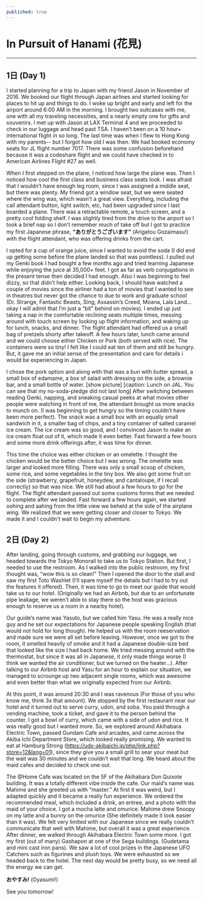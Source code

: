 ```yaml
---
published: true
---
```

# In Pursuit of Hanami (花見)
---
## 1日 (Day 1)

I started planning for a trip to Japan with my friend Jason in November of 2016. We booked our flight through Japan airlines and started looking for places to hit up and things to do. I woke up bright and early and left for the airport around 6:00 AM in the morning. I brought two suitcases with me, one with all my traveling necessities, and a nearly empty one for gifts and souvenirs. I met up with Jason at LAX Terminal 4 and we proceeded to check in our luggage and head past TSA. I haven’t been on a 10 hour+ international flight in so long. The last time was when I flew to Hong Kong with my parents-- but I forgot how old I was then. We had booked economy seats for JL flight number 7017. There was some confusion beforehand because it was a codeshare flight and we could have checked in to American Airlines Flight #27 as well. 

When I first stepped on the plane, I noticed how large the plane was. Then I noticed how cool the first class and business class seats look. I was afraid that I wouldn’t have enough leg room, since I was assigned a middle seat, but there was plenty. My friend got a window seat, but we were seated where the wing was, which wasn’t a great view. Everything, including the call attendant button, light switch, etc, had been upgraded since I last boarded a plane. There was a retractable remote, a touch screen, and a pretty cool folding shelf. I was slightly tired from the drive to the airport so I took a brief nap so I don’t remember much of  take off but I got to practice my first Japanese phrase, **“ありがとうございます”** (Arigatou Gozaimasu!) with the flight attendant, who was offering drinks from the cart. 

I opted for a cup of orange juice, since I wanted to avoid the soda (I did end up getting some before the plane landed so that was pointless). I pulled out my Genki book I had bought a few months ago and tried learning Japanese while enjoying the juice at 35,000+ feet. I got as far as verb conjugations in the present tense then decided I had enough. Also I was beginning to feel dizzy, so that didn’t help either. Looking back, I should have watched a couple of movies since the airliner had a ton of movies that I wanted to see in theatres but never got the chance to due to work and graduate school (Dr. Strange, Fantastic Beasts, Sing, Assassin’s Creed, Moana, Lala Land…okay I will admit that I’m just a “bit” behind on movies). I ended up just taking a nap in the comfortable reclining seats multiple times, messing around with touch screen by looking up flight information, and waking up for lunch, snacks, and dinner. The flight attendant had offered us a small bag of pretzels shorty after takeoff. A few hours later, lunch came around and we could choose either Chicken or Pork (both served with rice). The containers were so tiny! I felt like I could eat ten of them and still be hungry. But, it gave me an initial sense of the presentation and care for details i would be experiencing in Japan. 

I chose the pork option and along with that was a bun with butter spread, a small box of edamame, a box of salad with dressing on the side, a brownie bar, and a small bottle of water.
[show picture] [caption: Lunch on JAL. You can see that my no-soda-pledge did not last long]
After switching between reading Genki, napping, and sneaking casual peeks at what movies other people were watching in front of me, the attendant brought us more snacks to munch on. (I was beginning to get hungry so the timing couldn’t have been more perfect). The snack was a small box with an equally small sandwich in it, a smaller bag of chips, and a tiny container of salted caramel ice cream. The ice cream was so good, and I convinced Jason to make an ice cream float out of it, which made it even better. Fast forward a few hours and some more drink offerings after, it was time for dinner. 

This time the choice was either chicken or an omelette. I thought the chicken would be the better choice but I was wrong. The omelette was larger and looked more filling. There was only a  small scoop of chicken, some rice, and some vegetables in the tiny box. We also got some fruit on the side (strawberry, grapefruit, honeydew, and cantaloupe, if I recall correctly) so that was nice. We still had about a few hours to go for the flight. The flight attendant passed out some customs forms that we needed to complete after we landed. Fast forward a few hours again, we started oohing and aahing from the little view we beheld at the side of the airplane wing. We realized that we were getting closer and closer to Tokyo. We made it and I couldn't wait to begin my adventure.

## 2日 (Day 2)

After landing, going through customs, and grabbing our luggage, we headed towards the Tokyo Monorail to take us to Tokyo Station. But first, I needed to use the restroom. As I walked into the public restroom, my first thought was, “wow this is so clean!” Then I opened the door to the stall and saw my first Toto Washlet (I’ll spare myself the details but I had to try out the features it offered). Then, it was time to go to meet our guide that would take us to our hotel. (Originally we had an Airbnb, but due to an unfortunate pipe leakage, we weren’t able to stay there so the host was gracious enough to reserve us a room in a nearby hotel). 

Our guide’s name was Yasuto, but we called him Yasu. He was a really nice guy and he set our expectations for Japanese people speaking English (that would not hold for long though). He helped us with the room reeservation and made sure we were all set before leaving. However, once we got to the room, it smelled heavily of smoke and it had a Japanese double-size bed that looked like the size I had back home. We tried messing around with the thermostat, but since it was all in Japanese, it only made things worse (I think we wanted the air conditioner, but we turned on the heater…). After talking to our Airbnb host and Yasu for an hour to explain our situation, we managed to scrounge up two adjacent single rooms, which was awesome and even better than what we originally expected from our Airbnb. 

At this point, it was around 20:30 and I was ravenous (For those of you who know me, think 3x that amount). We stopped by the first restaurant near our hotel and it turned out to serve curry, udon, and soba. You paid through a vending machine, took a ticket, and gave it to the person behind the counter. I got a bowl of curry, which came with a side of udon and rice. It was really good but I wanted more. So, we explored around Akihabara Electric Town, passed Gundam Cafe and arcades, and came across the Akiba Ichi Department Store, which looked really promising. We wanted to eat at Hamburg Strong (https://udx-akibaichi.jp/php/link.php?store=12&lang=01), since they give you a small grill to sear your meat but the wait was 30 minutes and we couldn’t wait that long. We heard about the maid cafes and decided to check one out. 

The @Home Cafe was located on the 5F of the Akihabara Don Quixote building. It was a totally different vibe inside the cafe. Our maid’s name was Mahime and she greeted us with “master.” At first it was weird, but I adapted quickly and it became a really fun experience. We ordered the recommended meal, which included a drink, an entree, and a photo with the maid of your choice. I got a mocha latte and omurice. Mahime drew Snoopy on my latte and a bunny on the omurice (She definitely made it look easier than it was). We felt very limited with our Japanese since we really couldn’t communicate that well with Mahime, but overall it was a great experience. After dinner, we walked through Akihabara Electric Town some more. I got my first (out of many) Gashapon at one of the Sega buildings. (Gudetama and mini cast iron pans). We saw a lot of cool prizes in the Japanese UFO Catchers such as figurines and plush toys.  We were exhausted so we headed back to the hotel. The next day would be pretty busy, so we need all the energy we can get.

**おやすみ!** (Oyasumi!)

See you tomorrow!
